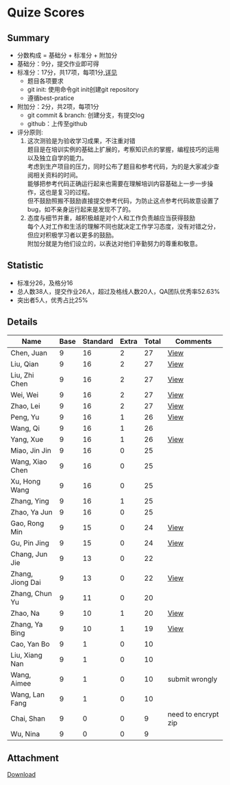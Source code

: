 # Quize Scores

## Summary

* 分数构成 = 基础分 + 标准分 + 附加分
* 基础分：9分，提交作业即可得
* 标准分：17分，共17项，每项1分,[详见](#attachment)
    * 题目各项要求
    * git init: 使用命令git init创建git repository
    * 遵循best-pratice
* 附加分：2分，共2项，每项1分
    * git commit & branch: 创建分支，有提交log
    * github：上传至github
* 评分原则:
    1. 这次测验是为验收学习成果，不注重对错  
        题目是在培训实例的基础上扩展的，考察知识点的掌握，编程技巧的运用以及独立自学的能力。  
        考虑到生产项目的压力，同时公布了题目和参考代码，为的是大家减少查阅相关资料的时间。  
        能够把参考代码正确运行起来也需要在理解培训内容基础上一步一步操作，这也是复习的过程。  
        但不鼓励照搬不鼓励直接提交参考代码，为防止这点参考代码故意设置了bug，如不亲身运行起来是发现不了的。  
    1. 态度与细节并重，越积极越是对个人和工作负责越应当获得鼓励  
        每个人对工作和生活的理解不同也就决定工作学习态度，没有对错之分，但应对积极学习者以更多的鼓励。  
        附加分就是为他们设立的，以表达对他们辛勤努力的尊重和敬意。  

## Statistic

* 标准分26，及格分16
* 总人数38人，提交作业26人，超过及格线人数20人，QA团队优秀率52.63%
* 突出者5人，优秀占比25%

## Details

|       Name       | Base | Standard | Extra | Total |      Comments       |
| ---------------- | ---- | -------- | ------ | ----- | ------------------- |
| Chen, Juan       | 9    | 16       | 2      | 27    | [View](chenjuan)    |
| Liu, Qian        | 9    | 16       | 2      | 27    | [View](liuqian)     |
| Liu, Zhi Chen    | 9    | 16       | 2      | 27    | [View](liuzhichen)  |
| Wei, Wei         | 9    | 16       | 2      | 27    | [View](weiwei)      |
| Zhao, Lei        | 9    | 16       | 2      | 27    | [View](zhaolei)     |
| Peng, Yu         | 9    | 16       | 1      | 26    | [View](pengyu)      |
| Wang, Qi         | 9    | 16       | 1      | 26    |                     |
| Yang, Xue        | 9    | 16       | 1      | 26    | [View](yangxue)     |
| Miao, Jin Jin    | 9    | 16       | 0      | 25    |                     |
| Wang, Xiao Chen  | 9    | 16       | 0      | 25    |                     |
| Xu, Hong Wang    | 9    | 16       | 0      | 25    |                     |
| Zhang, Ying      | 9    | 16       | 1      | 25    |                     |
| Zhao, Ya Jun     | 9    | 16       | 0      | 25    |                     |
| Gao, Rong Min    | 9    | 15       | 0      | 24    | [View](gaorongmin)  |
| Gu, Pin Jing     | 9    | 15       | 0      | 24    | [View](gupinjing)   |
| Chang, Jun Jie   | 9    | 13       | 0      | 22    |                     |
| Zhang, Jiong Dai | 9    | 13       | 0      | 22    | [View](zhangjundai) |
| Zhang, Chun Yu   | 9    | 11       | 0      | 20    |                     |
| Zhao, Na         | 9    | 10       | 1      | 20    | [View](zhaona)      |
| Zhang, Ya Bing   | 9    | 10       | 1      | 19    | [View](zhangyabing) |
| Cao, Yan Bo      | 9    | 1        | 0      | 10    |                     |
| Liu, Xiang Nan   | 9    | 1        | 0      | 10    |                     |
| Wang, Aimee      | 9    | 1        | 0      | 10    | submit wrongly      |
| Wang, Lan Fang   | 9    | 1        | 0      | 10    |                     |
| Chai, Shan       | 9    | 0        | 0      | 9     | need to encrypt zip |
| Wu, Nina         | 9    | 0        | 0      | 9     |                     |

## Attachment

[Download](scores.xlsx)